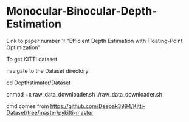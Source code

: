 # Monocular-Binocular-Depth-Estimation

Link to paper number 1: "Efficient Depth Estimation with Floating-Point Optimization"

To get KITTI dataset.

navigate to the Dataset directory

cd Depthstimator/Dataset

chmod +x raw_data_downloader.sh
./raw_data_downloader.sh

cmd comes from
https://github.com/Deepak3994/Kitti-Dataset/tree/master/pykitti-master
